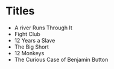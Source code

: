 # Titles

* A river Runs Through It
* Fight Club
* 12 Years a Slave
* The Big Short
* 12 Monkeys
* The Curious Case of Benjamin Button
